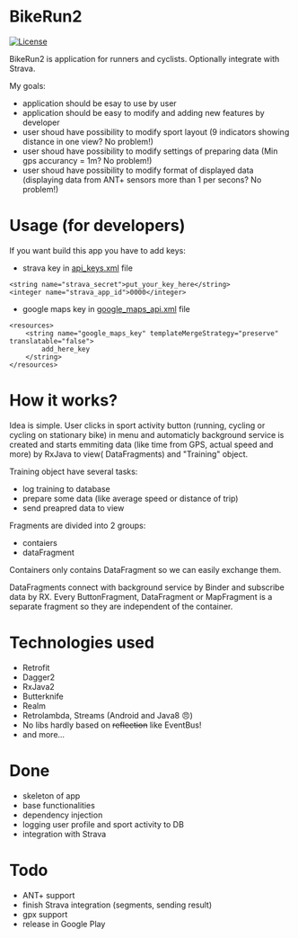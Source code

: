 # BikeRun2
[![License](https://img.shields.io/badge/License-Apache%202.0-blue.svg)](https://opensource.org/licenses/Apache-2.0)

BikeRun2 is application for runners and cyclists. Optionally integrate with Strava. 

My goals:
- application should be esay to use by user
- application should be easy to modify and adding new features by developer
- user shoud have possibility to modify sport layout (9 indicators showing distance in one view? No problem!)
- user shoud have possibility to modify settings of preparing data (Min gps accurancy = 1m? No problem!)
- user shoud have possibility to modify format of displayed data (displaying data from ANT+ sensors more than 1 per secons? No problem!) 
# Usage (for developers)
If you want build this app you have to add keys:
- strava key in [api_keys.xml](../master/app/src/main/res/values/api_keys.xml) file

```
<string name="strava_secret">put_your_key_here</string>
<integer name="strava_app_id">0000</integer> 
```
- google maps key in [google_maps_api.xml](../master/app/src/main/res/values/google_maps_api.xml) file
```
<resources>
    <string name="google_maps_key" templateMergeStrategy="preserve" translatable="false">
        add_here_key
    </string>
</resources>
```
# How it works?
Idea is simple. User clicks in sport activity button (running, cycling or cycling on stationary bike) in menu and automaticly background service is created and starts emmiting data (like time from GPS, actual speed and more) by RxJava to view( DataFragments) and "Training" object.

Training object have several tasks: 
- log training to database
- prepare some data (like average speed or distance of trip)
- send preapred data to view

Fragments are divided into 2 groups: 
- contaiers
- dataFragment

Containers only contains DataFragment so we can easily exchange them.

DataFragments connect with background service by Binder and subscribe data by RX. Every ButtonFragment, DataFragment or MapFragment is a separate fragment so they are independent of the container.

# Technologies used
- Retrofit
- Dagger2
- RxJava2
- Butterknife
- Realm
- Retrolambda, Streams (Android and Java8 :angry:)
-	No libs hardly based on ~~reflection~~ like EventBus!
- and more...

# Done
- skeleton of app
- base functionalities
- dependency injection
- logging user profile and sport activity to DB
- integration with Strava
# Todo
- ANT+ support
- finish Strava integration (segments, sending result)
- gpx support
- release in Google Play
